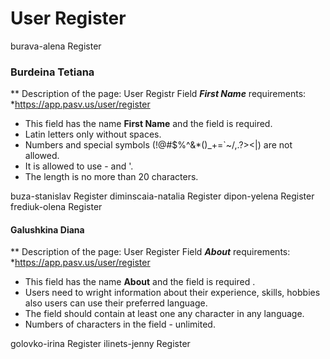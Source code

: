 # User Register

burava-alena	Register
### Burdeina Tetiana
** Description of the page: User Registr Field ***First Name*** requirements:
*https://app.pasv.us/user/register 

* This field has the name **First Name**  and the field is required.
* Latin letters only without spaces.
* Numbers and special symbols (!@#$%^&*()_+=`~/\,.?><|) are not allowed.
* It is allowed to use - and '.
* The length is no more than 20 characters.


buza-stanislav	Register
diminscaia-natalia	Register
dipon-yelena	Register
frediuk-olena	Register


####	Galushkina Diana
** Description of the page: User Register Field ***About*** requirements:
*https://app.pasv.us/user/register

* This field has the name **About**  and the field is required .
* Users need to wright information about their  experience, skills, hobbies 
   also users can use their preferred language.
* The field should contain at least one any character in any language.
* Numbers of characters in the field - unlimited.


golovko-irina	Register
ilinets-jenny	Register
